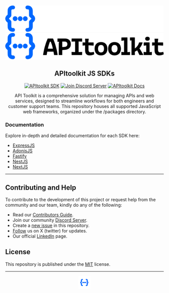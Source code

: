 <div align="center">

![APItoolkit's Logo](https://github.com/apitoolkit/.github/blob/main/images/logo-white.svg?raw=true#gh-dark-mode-only)
![APItoolkit's Logo](https://github.com/apitoolkit/.github/blob/main/images/logo-black.svg?raw=true#gh-light-mode-only)

## APItoolkit JS SDKs

[![APItoolkit SDK](https://img.shields.io/badge/APItoolkit-SDK-0068ff?logo=javascript)](https://github.com/topics/apitoolkit-sdk) [![Join Discord Server](https://img.shields.io/badge/Chat-Discord-7289da)](https://apitoolkit.io/discord?utm_campaign=devrel&utm_medium=github&utm_source=sdks_readme) [![APItoolkit Docs](https://img.shields.io/badge/Read-Docs-0068ff)](https://apitoolkit.io/docs/sdks/nodejs/?utm_campaign=devrel&utm_medium=github&utm_source=sdks_readme)

API Toolkit is a comprehensive solution for managing APIs and web services, designed to streamline workflows for both engineers and customer support teams. This repository houses all supported JavaScript web frameworks, organized under the /packages directory.

</div>

### Documentation

Explore in-depth and detailed documentation for each SDK here:

- [ExpressJS](https://apitoolkit.io/docs/sdks/nodejs/expressjs?utm_campaign=devrel&utm_medium=github&utm_source=sdks_readme)
- [AdonisJS](https://apitoolkit.io/docs/sdks/nodejs/adonisjs?utm_campaign=devrel&utm_medium=github&utm_source=sdks_readme)
- [Fastify](https://apitoolkit.io/docs/sdks/nodejs/fastify?utm_campaign=devrel&utm_medium=github&utm_source=sdks_readme)
- [NestJS](https://apitoolkit.io/docs/sdks/nodejs/nestjs?utm_campaign=devrel&utm_medium=github&utm_source=sdks_readme)
- [NextJS](https://apitoolkit.io/docs/sdks/nodejs/nextjs?utm_campaign=devrel&utm_medium=github&utm_source=sdks_readme)

---
## Contributing and Help

To contribute to the development of this project or request help from the community and our team, kindly do any of the following:
- Read our [Contributors Guide](https://github.com/apitoolkit/.github/blob/main/CONTRIBUTING.md).
- Join our community [Discord Server](https://discord.gg/dEB6EjQnKB).
- Create a [new issue](https://github.com/apitoolkit/apitoolkit-landing/issues/new/choose) in this repository.  
- [Follow](https://x.com/APItoolkitHQ) us on X (twitter) for updates.  
- Our official [LinkedIn](https://www.linkedin.com/company/apitoolkit) page.

## License

This repository is published under the [MIT](LICENSE) license.

---

<div align="center">
    
<a href="https://apitoolkit.io?utm_source=github-sdks" target="_blank" rel="noopener noreferrer"><img src="https://github.com/apitoolkit/.github/blob/main/images/icon.png?raw=true" width="40" /></a>

</div>

